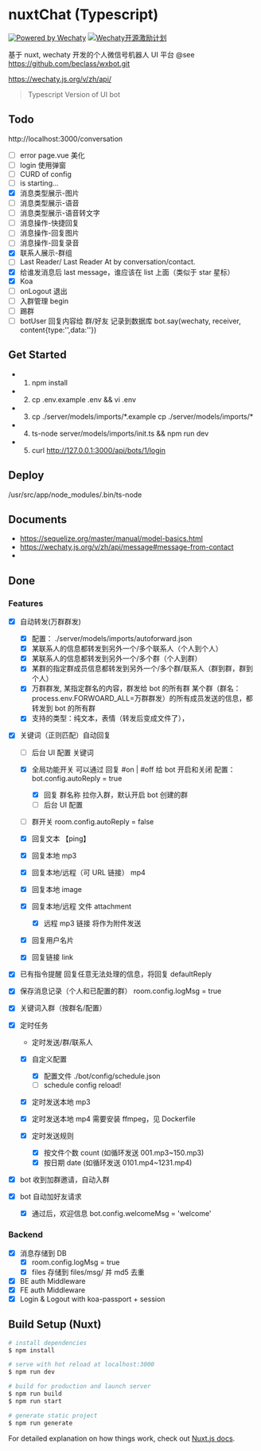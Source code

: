 # nuxtChat (Typescript)

[![Powered by Wechaty](https://img.shields.io/badge/Powered%20By-Wechaty-green.svg)](https://github.com/chatie/wechaty)
[![Wechaty开源激励计划](https://img.shields.io/badge/Wechaty-开源激励计划-green.svg)](https://github.com/juzibot/Welcome/wiki/Everything-about-Wechaty)

基于 nuxt, wechaty 开发的个人微信号机器人 UI 平台 @see https://github.com/beclass/wxbot.git

https://wechaty.js.org/v/zh/api/

> Typescript Version of UI bot

## Todo

http://localhost:3000/conversation

- [ ] error page.vue 美化
- [ ] login 使用弹窗
- [ ] CURD of config
- [ ] is starting...
- [x] 消息类型展示-图片
- [ ] 消息类型展示-语音
- [ ] 消息类型展示-语音转文字
- [ ] 消息操作-快捷回复
- [ ] 消息操作-回复图片
- [ ] 消息操作-回复录音
- [x] 联系人展示-群组
- [ ] Last Reader/ Last Reader At by conversation/contact.
- [x] 给谁发消息后 last message，谁应该在 list 上面（类似于 star 星标）
- [x] Koa
- [ ] onLogout 退出
- [ ] 入群管理 begin
- [ ] 踢群
- [ ] botUser 回复内容给 群/好友 记录到数据库 bot.say(wechaty, receiver, content{type:'',data:''})

## Get Started

- 1. npm install
- 2. cp .env.example .env && vi .env
- 3. cp ./server/models/imports/\*.example cp ./server/models/imports/\*
- 4. ts-node server/models/imports/init.ts && npm run dev
- 5. curl http://127.0.0.1:3000/api/bots/1/login

## Deploy

/usr/src/app/node_modules/.bin/ts-node

## Documents

- https://sequelize.org/master/manual/model-basics.html
- https://wechaty.js.org/v/zh/api/message#message-from-contact
-

## Done

### Features

- [x] 自动转发(万群群发)

  - [x] 配置： ./server/models/imports/autoforward.json
  - [x] 某联系人的信息都转发到另外一个/多个联系人（个人到个人）
  - [x] 某联系人的信息都转发到另外一个/多个群（个人到群）
  - [x] 某群的指定群成员信息都转发到另外一个/多个群/联系人（群到群，群到个人）
  - [x] 万群群发, 某指定群名的内容，群发给 bot 的所有群
        某个群（群名：process.env.FORWOARD_ALL=万群群发）的所有成员发送的信息，都转发到 bot 的所有群
  - [x] 支持的类型：纯文本，表情（转发后变成文件了），

- [x] 关键词（正则匹配）自动回复

  - [ ] 后台 UI 配置 关键词
  - [x] 全局功能开关
        可以通过 回复 #on | #off 给 bot 开启和关闭
        配置： bot.config.autoReply = true
    - [x] 回复 群名称 拉你入群，默认开启 bot 创建的群
    - [ ] 后台 UI 配置
  - [ ] 群开关
        room.config.autoReply = false

  - [x] 回复文本 【ping】
  - [x] 回复本地 mp3
  - [x] 回复本地/远程（可 URL 链接） mp4
  - [x] 回复本地 image
  - [x] 回复本地/远程 文件 attachment
    - [x] 远程 mp3 链接 将作为附件发送
  - [x] 回复用户名片
  - [x] 回复链接 link

- [x] 已有指令提醒
      回复任意无法处理的信息，将回复 defaultReply
- [x] 保存消息记录（个人和已配置的群）
      room.config.logMsg = true
- [x] 关键词入群（按群名/配置）
- [x] 定时任务

  - 定时发送/群/联系人
  - [x] 自定义配置
    - [x] 配置文件 ./bot/config/schedule.json
    - [ ] schedule config reload!
  - [x] 定时发送本地 mp3
  - [x] 定时发送本地 mp4 需要安装 ffmpeg，见 Dockerfile
  - [x] 定时发送规则

    - [x] 按文件个数 count (如循环发送 001.mp3~150.mp3)
    - [x] 按日期 date (如循环发送 0101.mp4~1231.mp4)

- [x] bot 收到加群邀请，自动入群
- [x] bot 自动加好友请求
  - [x] 通过后，欢迎信息 bot.config.welcomeMsg = 'welcome'

### Backend

- [x] 消息存储到 DB
  - [x] room.config.logMsg = true
  - [x] files 存储到 files/msg/ 并 md5 去重
- [x] BE auth Middleware
- [x] FE auth Middleware
- [x] Login & Logout with koa-passport + session

## Build Setup (Nuxt)

```bash
# install dependencies
$ npm install

# serve with hot reload at localhost:3000
$ npm run dev

# build for production and launch server
$ npm run build
$ npm run start

# generate static project
$ npm run generate
```

For detailed explanation on how things work, check out [Nuxt.js docs](https://nuxtjs.org).
